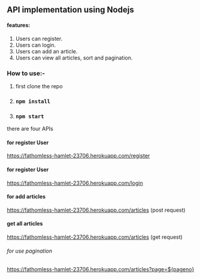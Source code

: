 ## API implementation using Nodejs

#### features:
1. Users can register.
2. Users can login.
3. Users can add an article.
4. Users can view all articles, sort and pagination.



### How to use:-
  1. first clone the repo
  2. ### `npm install` 
  3. ### `npm start`

there are four APIs
#### for register User

https://fathomless-hamlet-23706.herokuapp.com/register

#### for register User

https://fathomless-hamlet-23706.herokuapp.com/login

#### for  add articles
https://fathomless-hamlet-23706.herokuapp.com/articles  (post request)
 
#### get all articles
https://fathomless-hamlet-23706.herokuapp.com/articles  (get request)

###### for use pagination
https://fathomless-hamlet-23706.herokuapp.com/articles?page=${pageno} 